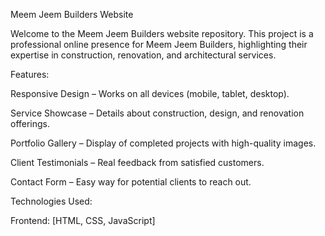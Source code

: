 Meem Jeem Builders Website

Welcome to the Meem Jeem Builders website repository. This project is a professional online presence for Meem Jeem Builders, highlighting their expertise in construction, renovation, and architectural services.

Features:

Responsive Design – Works on all devices (mobile, tablet, desktop).

Service Showcase – Details about construction, design, and renovation offerings.

Portfolio Gallery – Display of completed projects with high-quality images.

Client Testimonials – Real feedback from satisfied customers.

Contact Form – Easy way for potential clients to reach out.

Technologies Used:

Frontend: [HTML, CSS, JavaScript]
